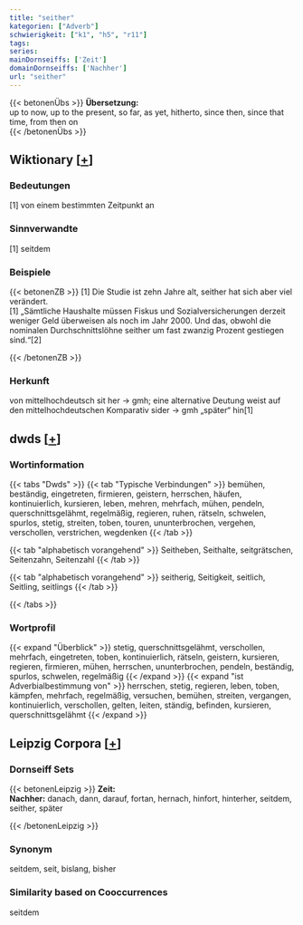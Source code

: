```yaml
---
title: "seither"
kategorien: ["Adverb"]
schwierigkeit: ["k1", "h5", "r11"]
tags:
series:
mainDornseiffs: ['Zeit']
domainDornseiffs: ['Nachher']
url: "seither"
---
```


{{< betonenÜbs >}}
**Übersetzung:**  
up to now, up to the present, so far, as yet, hitherto, since then, since that time, from then  on  
{{< /betonenÜbs >}}

## Wiktionary [[+](https://de.wiktionary.org/wiki/seither)]

### Bedeutungen
[1] von einem bestimmten Zeitpunkt an  

### Sinnverwandte
[1] seitdem  

### Beispiele
{{< betonenZB >}}
[1] Die Studie ist zehn Jahre alt, seither hat sich aber viel verändert.  
[1] „Sämtliche Haushalte müssen Fiskus und Sozialversicherungen derzeit weniger Geld überweisen als noch im Jahr 2000. Und das, obwohl die nominalen Durchschnittslöhne seither um fast zwanzig Prozent gestiegen sind.“[2]  

{{< /betonenZB >}}
### Herkunft
von mittelhochdeutsch sit her → gmh; eine alternative Deutung weist auf den mittelhochdeutschen Komparativ sider → gmh „später“ hin[1]  



## dwds [[+](https://www.dwds.de/wb/seither)]

### Wortinformation
{{< tabs "Dwds" >}}
{{< tab "Typische Verbindungen" >}}
bemühen, beständig, eingetreten, firmieren, geistern, herrschen, häufen, kontinuierlich, kursieren, leben, mehren, mehrfach, mühen, pendeln, querschnittsgelähmt, regelmäßig, regieren, ruhen, rätseln, schwelen, spurlos, stetig, streiten, toben, touren, ununterbrochen, vergehen, verschollen, verstrichen, wegdenken
{{< /tab >}}

{{< tab "alphabetisch vorangehend" >}}
Seitheben, Seithalte, seitgrätschen, Seitenzahn, Seitenzahl
{{< /tab >}}

{{< tab "alphabetisch vorangehend" >}}
seitherig, Seitigkeit, seitlich, Seitling, seitlings
{{< /tab >}}

{{< /tabs >}}

### Wortprofil
{{< expand "Überblick" >}} stetig, querschnittsgelähmt, verschollen, mehrfach, eingetreten, toben, kontinuierlich, rätseln, geistern, kursieren, regieren, firmieren, mühen, herrschen, ununterbrochen, pendeln, beständig, spurlos, schwelen, regelmäßig {{< /expand >}}
{{< expand "ist Adverbialbestimmung von" >}} herrschen, stetig, regieren, leben, toben, kämpfen, mehrfach, regelmäßig, versuchen, bemühen, streiten, vergangen, kontinuierlich, verschollen, gelten, leiten, ständig, befinden, kursieren, querschnittsgelähmt {{< /expand >}}

## Leipzig Corpora [[+](https://corpora.uni-leipzig.de/en/res?word=seither&corpusId=deu_newscrawl-public_2018)]

### Dornseiff Sets
{{< betonenLeipzig >}}
**Zeit:**  
**Nachher:** danach, dann, darauf, fortan, hernach, hinfort, hinterher, seitdem, seither, später  

{{< /betonenLeipzig >}}

### Synonym
seitdem, seit, bislang, bisher


### Similarity based on Cooccurrences
seitdem

